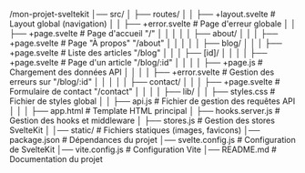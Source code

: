 


/mon-projet-sveltekit
│── src/
│   ├── routes/
│   │   ├── +layout.svelte         # Layout global (navigation)
│   │   ├── +error.svelte          # Page d'erreur globale
│   │   ├── +page.svelte           # Page d'accueil "/"
│   │   │
│   │   ├── about/
│   │   │   ├── +page.svelte       # Page "À propos" "/about"
│   │   │
│   │   ├── blog/
│   │   │   ├── +page.svelte       # Liste des articles "/blog"
│   │   │   ├── [id]/
│   │   │   │   ├── +page.svelte   # Page d'un article "/blog/:id"
│   │   │   │   ├── +page.js       # Chargement des données API
│   │   │   │   ├── +error.svelte  # Gestion des erreurs sur "/blog/:id"
│   │   │
│   │   ├── contact/
│   │   │   ├── +page.svelte       # Formulaire de contact "/contact"
│   │   │
│   ├── lib/
│   │   ├── styles.css             # Fichier de styles global
│   │   ├── api.js                 # Fichier de gestion des requêtes API
│   │
│   ├── app.html                    # Template HTML principal
│   ├── hooks.server.js              # Gestion des hooks et middleware
│   ├── stores.js                    # Gestion des stores SvelteKit
│
│── static/                          # Fichiers statiques (images, favicons)
│── package.json                      # Dépendances du projet
│── svelte.config.js                   # Configuration de SvelteKit
│── vite.config.js                     # Configuration Vite
│── README.md                          # Documentation du projet
